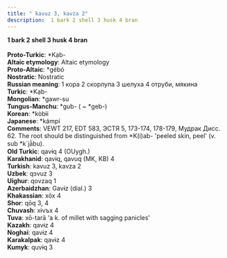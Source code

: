 ```yaml
---
title: " kavuz 3, kavza 2"
description:  1 bark 2 shell 3 husk 4 bran
---
```

<p data-pagefind-weight="0.5">
<strong> 1 bark 2 shell 3 husk 4 bran</strong><br><br>
<strong>Proto-Turkic</strong>:  *Kạb-<br>
<strong>Altaic etymology</strong>:  Altaic etymology<br>
<strong> Proto-Altaic</strong>:  *gébó<br>
<strong>Nostratic</strong>:  Nostratic<br>
<strong>Russian meaning</strong>:  1 кора 2 скорлупа 3 шелуха 4 отруби, мякина<br>
<strong>Turkic</strong>:  *Kạb-<br>
<strong>Mongolian</strong>:  *gawr-su<br>
<strong>Tungus-Manchu</strong>:  *gub- ( ~ *geb-)<br>
<strong>Korean</strong>:  *kòbɨ̀i<br>
<strong>Japanese</strong>:  *kámpí<br>
<strong>Comments</strong>:  VEWT 217, EDT 583, ЭСТЯ 5, 173-174, 178-179, Мудрак Дисс. 62. The root should be distinguished from *K(i)ab- 'peeled skin, peel' (v. sub *k`i̯ā̀bu).<br>
<strong>Old Turkic</strong>:  qavɨq 4 (OUygh.)<br>
<strong>Karakhanid</strong>:  qavɨq, qavuq (MK, KB) 4<br>
<strong>Turkish</strong>:  kavuz 3, kavza 2<br>
<strong>Uzbek</strong>:  qɔvuz 3<br>
<strong>Uighur</strong>:  qovzaq 1<br>
<strong>Azerbaidzhan</strong>:  Gavɨz (dial.) 3<br>
<strong>Khakassian</strong>:  xōx 4<br>
<strong>Shor</strong>:  qōq 3, 4<br>
<strong>Chuvash</strong>:  xɨvъx 4<br>
<strong>Tuva</strong>:  xō-tarā 'a k. of millet with sagging panicles'<br>
<strong>Kazakh</strong>:  qavɨz 4<br>
<strong>Noghai</strong>:  qavɨz 4<br>
<strong>Karakalpak</strong>:  qavɨz 4<br>
<strong>Kumyk</strong>:  quvɨq 3<br>

</p>
